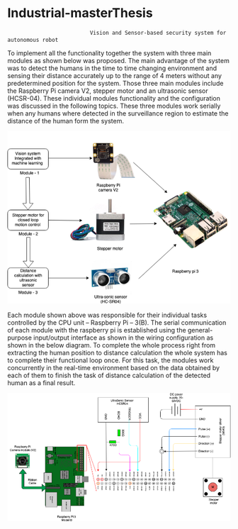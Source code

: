 # Industrial-masterThesis
                              Vision and Sensor-based security system for autonomous robot
To implement all the functionality together the system with three main modules as shown below was proposed.
The main advantage of the system was to detect the humans in the time to time changing environment and sensing their distance accurately up to the range of 4 meters without any predetermined position for the system.
Those three main modules include the Raspberry Pi camera V2, stepper motor and an ultrasonic sensor (HCSR-04).
These individual modules functionality and the configuration was discussed in the following topics.
These three modules work serially when any humans where detected in the surveillance region to estimate the distance of the human form the system.

![prototype](Image/prototype.png)

Each module shown above was responsible for their individual tasks controlled by the CPU unit – Raspberry Pi – 3(B).
The serial communication of each module with the raspberry pi is established using the general-purpose input/output interface as shown in the wiring configuration as shown in the below diagram.
To complete the whole process right from extracting the human position to distance calculation the whole system has to complete their functional loop once.
For this task, the modules work concurrently in the real-time environment based on the data obtained by each of them to finish the task of distance calculation of the detected human as a final result.

![circuitconfig](Image/circuit.png)
